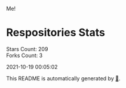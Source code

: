 Me!

# Respositories Stats
Stars Count: 209  
Forks Count: 3

2021-10-19 00:05:02  

This README is automatically generated by [🐰](https://github.com/rnitta/rnitta).
